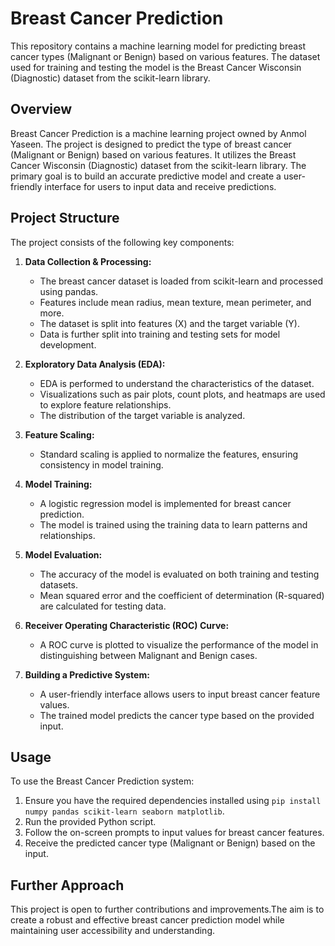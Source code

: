 # Breast Cancer Prediction

This repository contains a machine learning model for predicting breast cancer types (Malignant or Benign) based on various features. The dataset used for training and testing the model is the Breast Cancer Wisconsin (Diagnostic) dataset from the scikit-learn library.

## Overview

Breast Cancer Prediction is a machine learning project owned by Anmol Yaseen. The project is designed to predict the type of breast cancer (Malignant or Benign) based on various features. It utilizes the Breast Cancer Wisconsin (Diagnostic) dataset from the scikit-learn library. The primary goal is to build an accurate predictive model and create a user-friendly interface for users to input data and receive predictions.


## Project Structure

The project consists of the following key components:

1. **Data Collection & Processing:**
   - The breast cancer dataset is loaded from scikit-learn and processed using pandas.
   - Features include mean radius, mean texture, mean perimeter, and more.
   - The dataset is split into features (X) and the target variable (Y).
   - Data is further split into training and testing sets for model development.

2. **Exploratory Data Analysis (EDA):**
   - EDA is performed to understand the characteristics of the dataset.
   - Visualizations such as pair plots, count plots, and heatmaps are used to explore feature relationships.
   - The distribution of the target variable is analyzed.

3. **Feature Scaling:**
   - Standard scaling is applied to normalize the features, ensuring consistency in model training.

4. **Model Training:**
   - A logistic regression model is implemented for breast cancer prediction.
   - The model is trained using the training data to learn patterns and relationships.

5. **Model Evaluation:**
   - The accuracy of the model is evaluated on both training and testing datasets.
   - Mean squared error and the coefficient of determination (R-squared) are calculated for testing data.

6. **Receiver Operating Characteristic (ROC) Curve:**
   - A ROC curve is plotted to visualize the performance of the model in distinguishing between Malignant and Benign cases.

7. **Building a Predictive System:**
   - A user-friendly interface allows users to input breast cancer feature values.
   - The trained model predicts the cancer type based on the provided input.

## Usage

To use the Breast Cancer Prediction system:

1. Ensure you have the required dependencies installed using `pip install numpy pandas scikit-learn seaborn matplotlib`.
2. Run the provided Python script.
3. Follow the on-screen prompts to input values for breast cancer features.
4. Receive the predicted cancer type (Malignant or Benign) based on the input.

## Further Approach

This project is open to further contributions and improvements.The aim is to create a robust and effective breast cancer prediction model while maintaining user accessibility and understanding.

